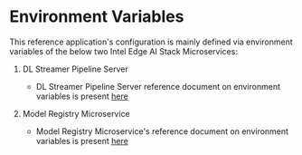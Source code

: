 # Environment Variables

This reference application's configuration is mainly defined via environment variables of the below two Intel Edge AI Stack Microservices:

1. DL Streamer Pipeline Server
    - DL Streamer Pipeline Server reference document on environment variables is present [here](https://docs.edgeplatform.intel.com/dlstreamer-pipeline-server/3.0.0/user-guide/environment-variables.html)

2. Model Registry Microservice
    - Model Registry Microservice's reference document on environment variables is present [here](https://docs.edgeplatform.intel.com/model-registry-as-a-service/1.0.2/user-guide/environment-variables.html)